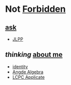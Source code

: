 # Not [Forbidden](https://github.com/FarAway6834/unbeauty/tree/main/privateNote%2FAlkali%2FForbidden)

## [ask](https://faraway6834.github.io/unbeauty/privateNote/Alkali/Forbidden/ask)

 - [JLPP](https://faraway6834.github.io/unbeauty/privateNote/Alkali/Forbidden/JLPP)

## *thinking* [about me](https://faraway6834.github.io/unbeauty/privateNote/Alkali/Forbidden/introd)

 - [identity](https://faraway6834.github.io/unbeauty/privateNote/Alkali/Forbidden/%EC%82%AC%EA%B3%A0%EC%A3%BC%EC%9D%98%EC%9E%90_%EC%84%A0%EC%96%B8)
 - [Angde Algebra](https://faraway6834.github.io/unbeauty/privateNote/Alkali/Forbidden/AngdeAlgebra)
 - [LCPC Applicate](https://faraway6834.github.io/unbeauty/privateNote/Alkali/Forbidden/LCPC_Applicates)